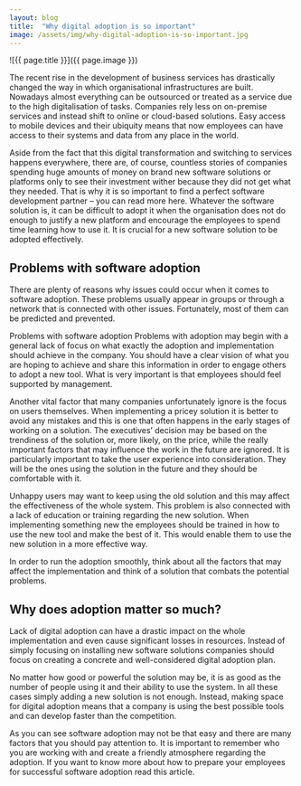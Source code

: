 ```yaml
---
layout: blog
title:  "Why digital adoption is so important"
image: /assets/img/why-digital-adoption-is-so-important.jpg
---
```


![{{ page.title }}]({{ page.image }})

The recent rise in the development of business services has drastically changed the way in which organisational infrastructures are built. Nowadays almost everything can be outsourced or treated as a service due to the high digitalisation of tasks. Companies rely less on on-premise services and instead shift to online or cloud-based solutions. Easy access to mobile devices and their ubiquity means that now employees can have access to their systems and data from any place in the world.

Aside from the fact that this digital transformation and switching to services happens everywhere, there are, of course, countless stories of companies spending huge amounts of money on brand new software solutions or platforms only to see their investment wither because they did not get what they needed. That is why it is so important to find a perfect software development partner – you can read more here. Whatever the software solution is, it can be difficult to adopt it when the organisation does not do enough to justify a new platform and encourage the employees to spend time learning how to use it. It is crucial for a new software solution to be adopted effectively.


## Problems with software adoption
There are plenty of reasons why issues could occur when it comes to software adoption. These problems usually appear in groups or through a network that is connected with other issues. Fortunately, most of them can be predicted and prevented.

Problems with software adoption
Problems with adoption may begin with a general lack of focus on what exactly the adoption and implementation should achieve in the company. You should have a clear vision of what you are hoping to achieve and share this information in order to engage others to adopt a new tool. What is very important is that employees should feel supported by management.

Another vital factor that many companies unfortunately ignore is the focus on users themselves. When implementing a pricey solution it is better to avoid any mistakes and this is one that often happens in the early stages of working on a solution. The executives’ decision may be based on the trendiness of the solution or, more likely, on the price, while the really important factors that may influence the work in the future are ignored. It is particularly important to take the user experience into consideration. They will be the ones using the solution in the future and they should be comfortable with it.

Unhappy users may want to keep using the old solution and this may affect the effectiveness of the whole system. This problem is also connected with a lack of education or training regarding the new solution. When implementing something new the employees should be trained in how to use the new tool and make the best of it. This would enable them to use the new solution in a more effective way.

In order to run the adoption smoothly, think about all the factors that may affect the implementation and think of a solution that combats the potential problems.

## Why does adoption matter so much?
Lack of digital adoption can have a drastic impact on the whole implementation and even cause significant losses in resources. Instead of simply focusing on installing new software solutions companies should focus on creating a concrete and well-considered digital adoption plan.

No matter how good or powerful the solution may be, it is as good as the number of people using it and their ability to use the system. In all these cases simply adding a new solution is not enough. Instead, making space for digital adoption means that a company is using the best possible tools and can develop faster than the competition.

As you can see software adoption may not be that easy and there are many factors that you should pay attention to. It is important to remember who you are working with and create a friendly atmosphere regarding the adoption. If you want to know more about how to prepare your employees for successful software adoption read this article.
